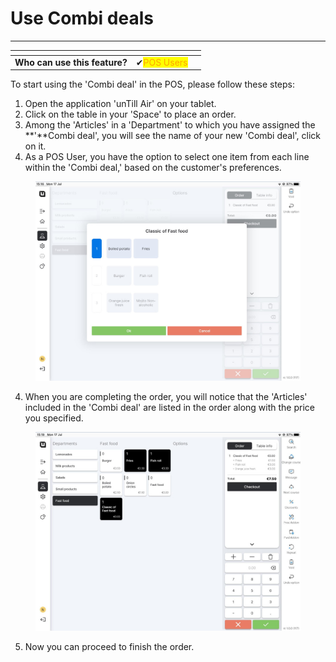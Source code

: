 # Use Combi deals

***

<table data-card-size="large" data-view="cards" data-full-width="false"><thead><tr><th></th><th></th><th></th></tr></thead><tbody><tr><td><strong>Who can use this feature?</strong></td><td><span data-gb-custom-inline data-tag="emoji" data-code="2714">✔</span><mark style="color:orange;">POS Users</mark></td><td></td></tr></tbody></table>

To start using the 'Combi deal' in the POS, please follow these steps:

1. Open the application 'unTill Air' on your tablet.
2. Click on the table in your 'Space' to place an order.
3. Among the 'Articles' in a 'Department' to which you have assigned the **'**Combi deal', you will see the name of your new 'Combi deal', click on it.
4. As a POS User, you have the option to select one item from each line within the 'Combi deal,' based on the customer's preferences.

<figure><img src="../../images/combi2.jpg" alt=""><figcaption></figcaption></figure>

4. When you are completing the order, you will notice that the 'Articles' included in the 'Combi deal' are listed in the order along with the price you specified.

<figure><img src="../../images/combi3.jpg" alt=""><figcaption></figcaption></figure>

5. Now you can proceed to finish the order.

